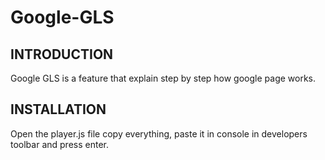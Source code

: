 # Google-GLS

INTRODUCTION
------------

Google GLS is a feature that explain step by step how google page works.

INSTALLATION
------------

Open the player.js file copy everything, paste it in console in developers toolbar and press enter.
